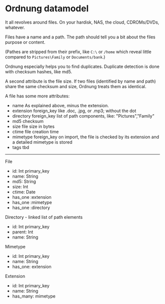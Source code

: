 # Ordnung datamodel

It all revolves around files. On your hardisk, NAS, the cloud,
CDROMs/DVDs, whatever.

Files have a name and a path. The path should tell you a bit about the
files purpose or content.

(Pathes are stripped from their prefix, like `C:\` or `/home` which
reveal little compared to `Pictures\Family` or `Documents/bank`.)

Ordnung especially helps you to find duplicates. Duplicate detection
is done with checksum hashes, like md5.

A second attribute is the file size. If two files (identified by name
and path) share the same checksum and size, Ordnung treats them as
identical.

A file has some more attributes:

* name
  As explained above, minus the extension.
* extension foreign_key
  like .doc, .jpg, or .mp3; without the dot
* directory foreign_key
  list of path components, like: "Pictures","Family"
* md5
  checksum
* size
  file size in bytes
* ctime
  file creation time
* mimetype foreign_key
  on import, the file is checked by its extension
  and a detailed mimetype is stored
* tags
  tbd

----

File
- id: Int primary_key
- name: String
- md5: String
- size: Int
- ctime: Date
- has_one :extension
- has_one :mimetype
- has_one :directory

Directory - linked list of path elements
- id: Int primary_key
- parent: Int
- name: String

Mimetype
- id: Int primary_key
- name: String
- has_one: extension

Extension
- id: Int primary_key
- name: String
- has_many: mimetype
